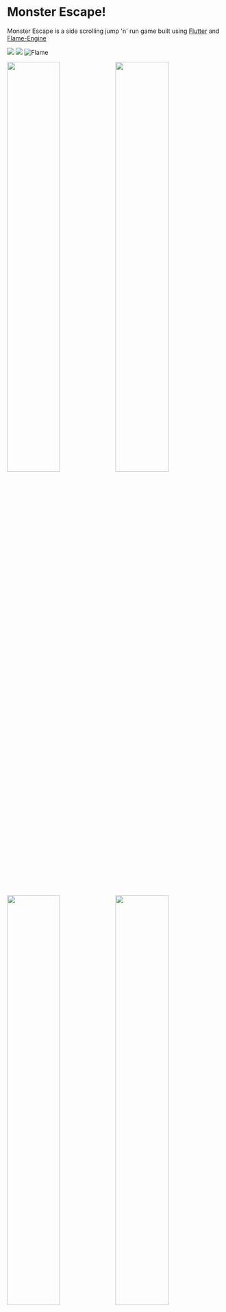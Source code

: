 # Monster Escape!
 Monster Escape is a side scrolling jump 'n' run game built using [Flutter](https://flutter.dev/) and [Flame-Engine](https://flame-engine.org/)
 
![](https://img.shields.io/badge/Dart-0175C2?style=for-the-badge&logo=dart&logoColor=white) ![](https://img.shields.io/badge/Flutter-02569B?style=for-the-badge&logo=flutter&logoColor=white) ![Flame](https://img.shields.io/badge/Flame_Engine-%23FF4500.svg?style=for-the-badge&logo=Flame&logoColor=white)
<p float="left">
<img src="https://i.imgur.com/Xkz6rqE.png" width="49.5%">
<img src="https://i.imgur.com/QTdHQ4i.png" width="49.5%">
</p>
<p float="left">
<img src="https://i.imgur.com/5rAlwII.png" width="49.5%">
<img src="https://i.imgur.com/HT8orz9.png" width="49.5%">
</p>

### Installation

```
git clone https://github.com/johnuberbacher/monster_escape.git

flutter pub get
```


#### If using Dart 1

```
flutter run
```


#### If using Dart 2

```
flutter run --no-sound-null-safety
```

### To-Do
- [x] Music
- [x] Sound Effects
- [ ] Second playable character
- [ ] Collectibles for extra points
- [ ] Power ups/invincibility




